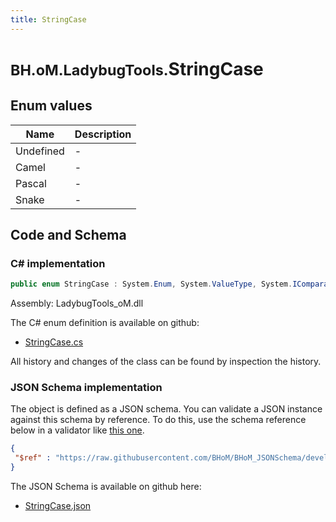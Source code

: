 ```yaml
---
title: StringCase
---
```


# <small>BH.oM.LadybugTools.</small>**StringCase**



## Enum values

| Name            | Description                                                    |
|-----------------|----------------------------------------------------------------|
| Undefined |  -  |
| Camel |  -  |
| Pascal |  -  |
| Snake |  -  |


## Code and Schema

### C# implementation

``` C# title="C#"
public enum StringCase : System.Enum, System.ValueType, System.IComparable, System.ISpanFormattable, System.IFormattable, System.IConvertible
```

Assembly: LadybugTools_oM.dll

The C# enum definition is available on github:

- [StringCase.cs](https://github.com/BHoM/LadybugTools_Toolkit/blob/develop/LadybugTools_oM/Enum\StringCase.cs)

All history and changes of the class can be found by inspection the history.
### JSON Schema implementation

The object is defined as a JSON schema. You can validate a JSON instance against this schema by reference. To do this, use the schema reference below in a validator like [this one](https://www.jsonschemavalidator.net/).

``` json title="JSON Schema"
{
 "$ref" : "https://raw.githubusercontent.com/BHoM/BHoM_JSONSchema/develop/LadybugTools_oM/StringCase.json"
}
```

The JSON Schema is available on github here:

- [StringCase.json](https://github.com/BHoM/BHoM_JSONSchema/blob/develop/LadybugTools_oM/StringCase.json)
